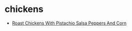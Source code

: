 # chickens

 * [Roast Chickens With Pistachio Salsa Peppers And Corn](../../index/r/roast-chickens-with-pistachio-salsa-peppers-and-corn-395941.json)
